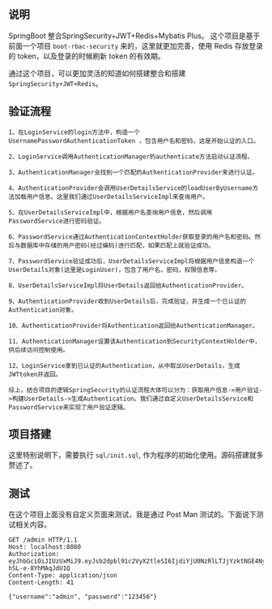 ## 说明

SpringBoot 整合SpringSecurity+JWT+Redis+Mybatis Plus。 这个项目是基于前面一个项目 `boot-rbac-security` 来的，这里就更加完善，使用 Redis 存放登录的 token，以及登录的时候刷新 token 的有效期。

通过这个项目，可以更加灵活的知道如何搭建整合和搭建 `SpringSecurity+JWT+Redis`。


## 验证流程

```
1、在LoginService的login方法中，构造一个 UsernamePasswordAuthenticationToken ，包含用户名和密码，这是开始认证的入口。

2、LoginService调用AuthenticationManager的authenticate方法启动认证流程。

3、AuthenticationManager会找到一个匹配的AuthenticationProvider来进行认证。

4、AuthenticationProvider会调用UserDetailsService的loadUserByUsername方法加载用户信息。这里我们通过UserDetailsServiceImpl来查询用户。

5、在UserDetailsServiceImpl中，根据用户名查询用户信息，然后调用PasswordService进行密码验证。

6、PasswordService通过AuthenticationContextHolder获取登录的用户名和密码。然后与数据库中存储的用户密码(经过编码)进行匹配，如果匹配上就验证成功。

7、PasswordService验证成功后，UserDetailsServiceImpl将根据用户信息构造一个UserDetails对象(这里是LoginUser)，包含了用户名，密码，权限信息等。

8、UserDetailsServiceImpl将UserDetails返回给AuthenticationProvider。

9、AuthenticationProvider收到UserDetails后，完成验证，并生成一个已认证的Authentication对象。

10、AuthenticationProvider将Authentication返回给AuthenticationManager。

11、AuthenticationManager设置该Authentication到SecurityContextHolder中，供后续访问控制使用。

12、LoginService拿到已认证的Authentication，从中取出UserDetails，生成JWTtoken并返回。

综上，结合项目的逻辑SpringSecurity的认证流程大体可以分为：获取用户信息->用户验证->构建UserDetails->生成Authentication。我们通过自定义UserDetailsService和PasswordService来实现了用户验证逻辑。

```

## 项目搭建

这里特别说明下，需要执行 `sql/init.sql`, 作为程序的初始化使用。源码搭建就多赘述了。


## 测试

在这个项目上面没有自定义页面来测试，我是通过 Post Man 测试的。下面说下测试相关内容。


```http request
GET /admin HTTP/1.1
Host: localhost:8080
Authorization: eyJhbGciOiJIUzUxMiJ9.eyJsb2dpbl91c2VyX2tleSI6IjdiYjU0NzRlLTJjYzktNGE4Ny1iZGY0LTY5MzA2YjdiZTIxOSJ9.SkE4hwNpsG74f5voEifcPomrUy_FPoyCUWus2yRhB3ZkwPr4jt58tIAM9ydwnohpcZlc-hSL-e-8YhMAqJdU1Q
Content-Type: application/json
Content-Length: 41

{"username":"admin", "password":"123456"}
```
